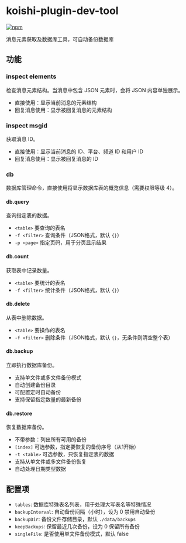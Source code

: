 # koishi-plugin-dev-tool

[![npm](https://img.shields.io/npm/v/koishi-plugin-dev-tool?style=flat-square)](https://www.npmjs.com/package/koishi-plugin-dev-tool)

消息元素获取及数据库工具，可自动备份数据库

## 功能

### inspect elements

检查消息元素结构。当消息中包含 JSON 元素时，会将 JSON 内容单独展示。

- 直接使用：显示当前消息的元素结构
- 回复消息使用：显示被回复消息的元素结构

### inspect msgid

获取消息 ID。

- 直接使用：显示当前消息的 ID、平台、频道 ID 和用户 ID
- 回复消息使用：显示被回复消息的 ID

### db

数据库管理命令，直接使用将显示数据库表的概览信息（需要权限等级 4）。

#### db.query

查询指定表的数据。

- `<table>` 要查询的表名
- `-f <filter>` 查询条件（JSON格式，默认 `{}`）
- `-p <page>` 指定页码，用于分页显示结果

#### db.count

获取表中记录数量。

- `<table>` 要统计的表名
- `-f <filter>` 统计条件（JSON格式，默认 `{}`）

#### db.delete

从表中删除数据。

- `<table>` 要操作的表名
- `-f <filter>` 删除条件（JSON格式，默认 `{}`，无条件则清空整个表）

#### db.backup

立即执行数据库备份。

- 支持单文件或多文件备份模式
- 自动创建备份目录
- 可配置定时自动备份
- 支持保留指定数量的最新备份

#### db.restore

恢复数据库备份。

- 不带参数：列出所有可用的备份
- `[index]` 可选参数，指定要恢复的备份序号（从1开始）
- `-t <table>` 可选参数，只恢复指定表的数据
- 支持从单文件或多文件备份恢复
- 自动处理日期类型数据

## 配置项

- `tables`: 数据库特殊表名列表，用于处理大写表名等特殊情况
- `backupInterval`: 自动备份间隔（小时），设为 0 禁用自动备份
- `backupDir`: 备份文件存储目录，默认 `./data/backups`
- `keepBackups`: 保留最近几次备份，设为 0 保留所有备份
- `singleFile`: 是否使用单文件备份模式，默认 false

